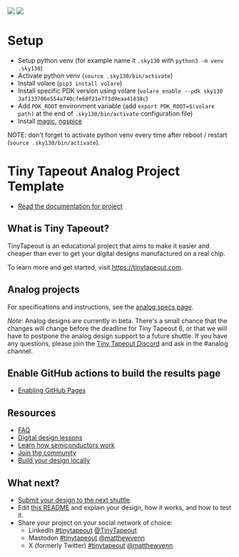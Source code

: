 ![](../../workflows/gds/badge.svg) ![](../../workflows/docs/badge.svg)

# Setup

* Setup python venv (for example name it `.sky130` with ```python3 -m venv .sky130```)
* Activate python venv (```source .sky130/bin/activate```)
* Install volare (```pip3 install volare```)
* Install specific PDK version using volare (```volare enable --pdk sky130 3af133706e554a740cfe60f21e773d9eaa41838c```)
* Add `PDK_ROOT` environment variable (add ```export PDK_ROOT=$(volare path)``` at the end of `.sky130/bin/activate` configuration file)
* Install [magic](http://opencircuitdesign.com/magic/), [ngspice](https://ngspice.sourceforge.io)

NOTE: don't forget to activate python venv every time after reboot / restart (```source .sky130/bin/activate```).

# Tiny Tapeout Analog Project Template

- [Read the documentation for project](docs/info.md)

## What is Tiny Tapeout?

TinyTapeout is an educational project that aims to make it easier and cheaper than ever to get your digital designs manufactured on a real chip.

To learn more and get started, visit https://tinytapeout.com.

## Analog projects

For specifications and instructions, see the [analog specs page](https://tinytapeout.com/specs/analog/).

*Note*: Analog designs are currently in beta. There's a small chance that the changes will change before the deadline for Tiny Tapeout 6, or that we will have to postpone the analog design support to a future shuttle. If you have any questions, please join the [Tiny Tapeout Discord](https://tinytapeout.com/discord) and ask in the #analog channel.

## Enable GitHub actions to build the results page

- [Enabling GitHub Pages](https://tinytapeout.com/faq/#my-github-action-is-failing-on-the-pages-part)

## Resources

- [FAQ](https://tinytapeout.com/faq/)
- [Digital design lessons](https://tinytapeout.com/digital_design/)
- [Learn how semiconductors work](https://tinytapeout.com/siliwiz/)
- [Join the community](https://tinytapeout.com/discord)
- [Build your design locally](https://docs.google.com/document/d/1aUUZ1jthRpg4QURIIyzlOaPWlmQzr-jBn3wZipVUPt4)

## What next?

- [Submit your design to the next shuttle](https://app.tinytapeout.com/).
- Edit [this README](README.md) and explain your design, how it works, and how to test it.
- Share your project on your social network of choice:
  - LinkedIn [#tinytapeout](https://www.linkedin.com/search/results/content/?keywords=%23tinytapeout) [@TinyTapeout](https://www.linkedin.com/company/100708654/)
  - Mastodon [#tinytapeout](https://chaos.social/tags/tinytapeout) [@matthewvenn](https://chaos.social/@matthewvenn)
  - X (formerly Twitter) [#tinytapeout](https://twitter.com/hashtag/tinytapeout) [@matthewvenn](https://twitter.com/matthewvenn)
